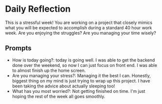 # Daily Reflection
This is a stressful week! You are working on a project that closely mimics what you will be expected to accomplish during a standard 40 hour work week. Are you enjoying the struggles? Are you managing your time wisely? 

## Prompts
- How is today going?: today is going well. I was able to get the backend done over the weekend, so now I can just focus on front end. I was able to almost finish up the home screen.
- Are you managing your stress?: Managing it the best I can. Honestly, biggest thing on my mind is just trying to wrap up this project. I have been taking the advice about actually sleeping too!
- What has you most worried?: Not getting finished on time. I'm just hoping the rest of the week all goes smoothly.
